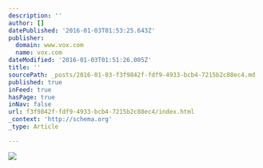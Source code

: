 ```yaml
---
description: ''
author: []
datePublished: '2016-01-03T01:53:25.643Z'
publisher:
  domain: www.vox.com
  name: vox.com
dateModified: '2016-01-03T01:51:26.005Z'
title: ''
sourcePath: _posts/2016-01-03-f3f9842f-fdf9-4933-bcb4-7215b2c88ec4.md
published: true
inFeed: true
hasPage: true
inNav: false
url: f3f9842f-fdf9-4933-bcb4-7215b2c88ec4/index.html
_context: 'http://schema.org'
_type: Article

---
```

![](https://cdn1.vox-cdn.com/thumbor/L7ez2Rel1ZrxjR9wYrs45EpCw1c=/0x0:618x412/1280x720/filters:format(webp)/cdn0.vox-cdn.com/uploads/chorus_image/image/48466525/DisintegrationofPersistence.0.jpg)